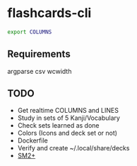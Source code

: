 # flashcards-cli

```bash
export COLUMNS
```

## Requirements

argparse
csv
wcwidth

## TODO

- Get realtime COLUMNS and LINES
- Study in sets of 5 Kanji/Vocabulary
- Check sets learned as done
- Colors (Icons and deck set or not)
- Dockerfile
- Verify and create ~/.local/share/decks
- [SM2+](http://www.blueraja.com/blog/477/a-better-spaced-repetition-learning-algorithm-sm2)
